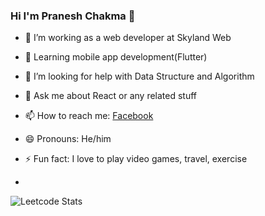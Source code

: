 ### Hi I'm Pranesh Chakma 👋

- 🔭 I’m working as a web developer at Skyland Web  
- 👯 Learning mobile app development(Flutter)
- 🤔 I’m looking for help with  Data Structure and Algorithm
- 💬 Ask me about  React or any related stuff
- 📫 How to reach me: [Facebook](https://www.facebook.com/profile.php?id=100010448315616)
- 😄 Pronouns:  He/him
- ⚡ Fun fact: I love to play video games, travel, exercise

- 
 ![Leetcode Stats](https://leetcard.jacoblin.cool/praneshck7?theme=dark)

